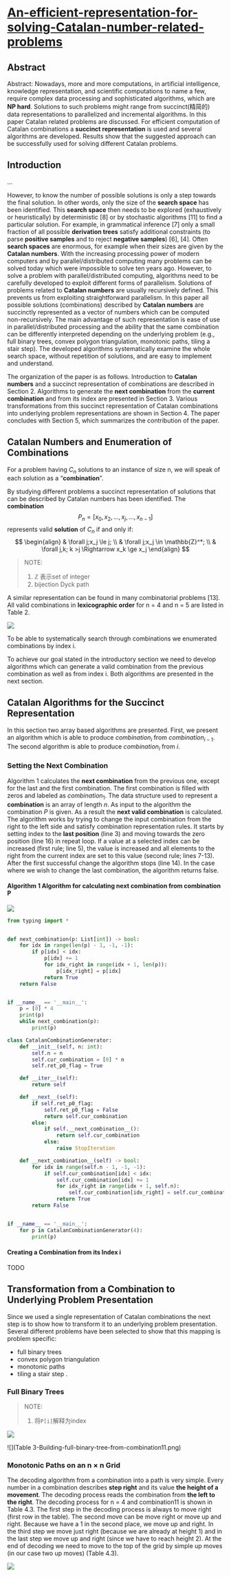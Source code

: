 # [An-efficient-representation-for-solving-Catalan-number-related-problems](http://www.ijpam.eu/contents/2009-56-4/11/11.pdf)

## Abstract

Abstract: Nowadays, more and more computations, in artificial intelligence, knowledge representation, and scientific computations to name a few, require complex data processing and sophisticated algorithms, which are **NP hard**. Solutions to such problems might range from succinct(精简的) data representations to parallelized and incremental algorithms. In this paper Catalan related problems are discussed. For efficient computation of Catalan combinations a **succinct representation** is used and several algorithms are developed. Results show that the suggested approach can be successfully used for solving different Catalan problems.

## Introduction

...

However, to know the number of possible solutions is only a step towards the final solution. In other words, only the size of the **search space** has been identified. This **search space** then needs to be explored (exhaustively or heuristically) by deterministic [8] or by stochastic algorithms [11] to find a particular solution. For example, in grammatical inference [7] only a small fraction of all possible **derivation trees** satisfy additional constraints (to parse **positive samples** and to reject **negative samples**) [6], [4]. Often **search spaces** are enormous, for example when their sizes are given by the **Catalan numbers**. With the increasing processing power of modern computers and by parallel/distributed computing many problems can be solved today which were impossible to solve ten years ago. However, to solve a problem with parallel/distributed computing, algorithms need to be carefully developed to exploit different forms of parallelism. Solutions of problems related to **Catalan numbers** are usually recursively defined. This prevents us from exploiting straightforward parallelism. In this paper all possible solutions (combinations) described by **Catalan numbers** are succinctly represented as a vector of numbers which can be computed non-recursively. The main advantage of such representation is ease of use in parallel/distributed processing and the ability that the same combination can be differently interpreted depending on the underlying problem (e.g., full binary trees, convex polygon triangulation, monotonic paths, tiling a stair step). The developed algorithms systematically examine the whole search space, without repetition of solutions, and are easy to implement and understand.

The organization of the paper is as follows. Introduction to **Catalan numbers** and a succinct representation of combinations are described in Section 2. Algorithms to generate the **next combination** from the **current combination** and from its index are presented in Section 3. Various transformations from this succinct representation of Catalan combinations into underlying problem representations are shown in Section 4. The paper concludes with Section 5, which summarizes the contribution of the paper.

## Catalan Numbers and Enumeration of Combinations



For a problem having $C_n$ solutions to an instance of size n, we will speak of each solution as a “**combination**”.

By studying different problems a succinct representation of solutions that can be described by Catalan numbers has been identified. The **combination**
$$
P_n = [x_0,x_2,\dots,x_j,\dots,x_{n-1}]
$$
represents valid **solution** of $C_n$​ if and only if:
$$
\begin{align}
& \forall j;x_j \le j; \\
& \forall j;x_j \in \mathbb{Z}^*; \\
& \forall j,k; k >j \Rightarrow x_k \ge x_j
\end{align}
$$

> NOTE:
>
> 1. $\mathbb{Z}$​ 表示set of integer
> 2. bijection Dyck path



A similar representation can be found in many combinatorial problems [13]. All valid combinations in **lexicographic order** for n = 4 and n = 5 are listed in Table 2.

![](Catalan-combinations-for-n=4-and-n=5.png)

To be able to systematically search through combinations we enumerated combinations by index i.

To achieve our goal stated in the introductory section we need to develop algorithms which can generate a valid combination from the previous combination as well as from index i. Both algorithms are presented in the next section.

## Catalan Algorithms for the Succinct Representation

In this section two array based algorithms are presented. First, we present an algorithm which is able to produce $combination_i$ from $combination_{i−1}$. The second algorithm is able to produce $combination_i$ from $i$.

### Setting the Next Combination

Algorithm 1 calculates the **next combination** from the previous one, except for the last and the first combination. The first combination is filled with zeros and labeled as $combination_1$. The data structure used to represent a **combination** is an array of length $n$. As input to the algorithm the combination $P$ is given. As a result the **next valid combination** is calculated. The algorithm works by trying to change the input combination from the right to the left side and satisfy combination representation rules. It starts by setting index to the **last position** (line 3) and moving towards the zero position (line 16) in repeat loop. If a value at a selected index can be increased (first rule; line 5), the value is increased and all elements to the right from the current index are set to this value (second rule; lines 7-13). After the first successful change the algorithm stops (line 14). In the case where we wish to change the last combination, the algorithm returns false.

#### Algorithm 1 Algorithm for calculating next combination from combination P

![](algo-1-calculate-next-combination-from-combination-P.png)



```python
from typing import *


def next_combination(p: List[int]) -> bool:
    for idx in range(len(p) - 1, -1, -1):
        if p[idx] < idx:
            p[idx] += 1
            for idx_right in range(idx + 1, len(p)):
                p[idx_right] = p[idx]
            return True
    return False


if __name__ == '__main__':
    p = [0] * 4
    print(p)
    while next_combination(p):
        print(p)

```





```python
class CatalanCombinationGenerator:
    def __init__(self, n: int):
        self.n = n
        self.cur_combination = [0] * n
        self.ret_p0_flag = True

    def __iter__(self):
        return self

    def __next__(self):
        if self.ret_p0_flag:
            self.ret_p0_flag = False
            return self.cur_combination
        else:
            if self.__next_combination__():
                return self.cur_combination
            else:
                raise StopIteration

    def __next_combination__(self) -> bool:
        for idx in range(self.n - 1, -1, -1):
            if self.cur_combination[idx] < idx:
                self.cur_combination[idx] += 1
                for idx_right in range(idx + 1, self.n):
                    self.cur_combination[idx_right] = self.cur_combination[idx]
                return True
        return False


if __name__ == '__main__':
    for p in CatalanCombinationGenerator(4):
        print(p)

```

#### Creating a Combination from its Index i

TODO

## Transformation from a Combination to Underlying Problem Presentation

Since we used a single representation of Catalan combinations the next step is to show how to transform it to an underlying problem presentation. Several different problems have been selected to show that this mapping is problem specific:  

- full binary trees
- convex polygon triangulation
- monotonic paths
- tiling a stair step .



### Full Binary Trees

> NOTE:
>
> 1. 将`P[i]`解释为index

![](Algorithm-3-Creating-a-full-binary-tree-from-Catalan-combination-P.png)



![](Table 3-Building-full-binary-tree-from-combination11.png)



### Monotonic Paths on an n × n Grid

The decoding algorithm from a combination into a path is very simple. Every number in a combination describes **step right** and its value **the height of a movement**. The decoding process reads the combination from **the left to the right**. The decoding process for n = 4 and combination11 is shown in Table 4.3. The first step in the decoding process is always to move right (first row in the table). The second move can be move right or move up and right. Because we have a 1 in the second place, we move up and right. In the third step we move just right (because we are already at height 1) and in the last step we move up and right (since we have to reach height 2). At the end of decoding we need to move to the top of the grid by simple up moves (in our case two up moves) (Table 4.3).

![](Table-5-Creating-monotonic-path-from-combination11.png)

